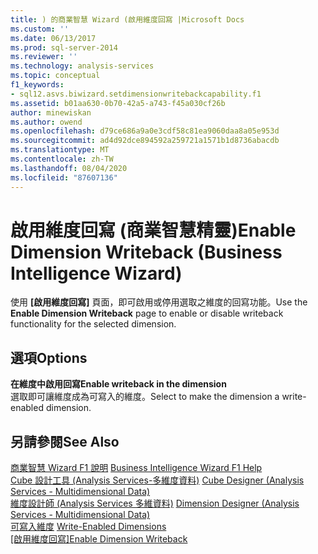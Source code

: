 ```yaml
---
title: ) 的商業智慧 Wizard (啟用維度回寫 |Microsoft Docs
ms.custom: ''
ms.date: 06/13/2017
ms.prod: sql-server-2014
ms.reviewer: ''
ms.technology: analysis-services
ms.topic: conceptual
f1_keywords:
- sql12.asvs.biwizard.setdimensionwritebackcapability.f1
ms.assetid: b01aa630-0b70-42a5-a743-f45a030cf26b
author: minewiskan
ms.author: owend
ms.openlocfilehash: d79ce686a9a0e3cdf58c81ea9060daa8a05e953d
ms.sourcegitcommit: ad4d92dce894592a259721a1571b1d8736abacdb
ms.translationtype: MT
ms.contentlocale: zh-TW
ms.lasthandoff: 08/04/2020
ms.locfileid: "87607136"
---
```

# <a name="enable-dimension-writeback-business-intelligence-wizard"></a><span data-ttu-id="02ae7-102">啟用維度回寫 (商業智慧精靈)</span><span class="sxs-lookup"><span data-stu-id="02ae7-102">Enable Dimension Writeback (Business Intelligence Wizard)</span></span>
  <span data-ttu-id="02ae7-103">使用 **[啟用維度回寫]** 頁面，即可啟用或停用選取之維度的回寫功能。</span><span class="sxs-lookup"><span data-stu-id="02ae7-103">Use the **Enable Dimension Writeback** page to enable or disable writeback functionality for the selected dimension.</span></span>  
  
## <a name="options"></a><span data-ttu-id="02ae7-104">選項</span><span class="sxs-lookup"><span data-stu-id="02ae7-104">Options</span></span>  
 <span data-ttu-id="02ae7-105">**在維度中啟用回寫**</span><span class="sxs-lookup"><span data-stu-id="02ae7-105">**Enable writeback in the dimension**</span></span>  
 <span data-ttu-id="02ae7-106">選取即可讓維度成為可寫入的維度。</span><span class="sxs-lookup"><span data-stu-id="02ae7-106">Select to make the dimension a write-enabled dimension.</span></span>  
  
## <a name="see-also"></a><span data-ttu-id="02ae7-107">另請參閱</span><span class="sxs-lookup"><span data-stu-id="02ae7-107">See Also</span></span>  
 <span data-ttu-id="02ae7-108">[商業智慧 Wizard F1 說明](business-intelligence-wizard-f1-help.md) </span><span class="sxs-lookup"><span data-stu-id="02ae7-108">[Business Intelligence Wizard F1 Help](business-intelligence-wizard-f1-help.md) </span></span>  
 <span data-ttu-id="02ae7-109">[Cube 設計工具 &#40;Analysis Services-多維度資料&#41;](cube-designer-analysis-services-multidimensional-data.md) </span><span class="sxs-lookup"><span data-stu-id="02ae7-109">[Cube Designer &#40;Analysis Services - Multidimensional Data&#41;](cube-designer-analysis-services-multidimensional-data.md) </span></span>  
 <span data-ttu-id="02ae7-110">[維度設計師 &#40;Analysis Services 多維資料&#41;](dimension-designer-analysis-services-multidimensional-data.md) </span><span class="sxs-lookup"><span data-stu-id="02ae7-110">[Dimension Designer &#40;Analysis Services - Multidimensional Data&#41;](dimension-designer-analysis-services-multidimensional-data.md) </span></span>  
 <span data-ttu-id="02ae7-111">[可寫入維度](multidimensional-models-olap-logical-dimension-objects/write-enabled-dimensions.md) </span><span class="sxs-lookup"><span data-stu-id="02ae7-111">[Write-Enabled Dimensions](multidimensional-models-olap-logical-dimension-objects/write-enabled-dimensions.md) </span></span>  
 <span data-ttu-id="02ae7-112">[[啟用維度回寫]](multidimensional-models/bi-wizard-enable-dimension-writeback.md)</span><span class="sxs-lookup"><span data-stu-id="02ae7-112">[Enable Dimension Writeback](multidimensional-models/bi-wizard-enable-dimension-writeback.md)</span></span>  
  
  
